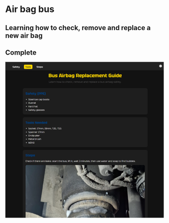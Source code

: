 # Air bag bus

## Learning how to check, remove and replace a new air bag

## Complete

![alt text](<Screenshot 2025-09-24 181616.png>)